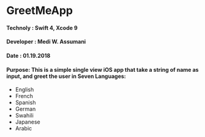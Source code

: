  #                             GreetMeApp
 
 #### Technoly : Swift 4, Xcode 9
 #### Developer : Medi W. Assumani
 #### Date : 01.19.2018
 
 
#### Purpose: This is a simple single view iOS app that take a string of name as input, and greet the user in Seven Languages:

* English
* French
* Spanish
* German
* Swahili
* Japanese
* Arabic







